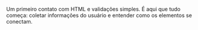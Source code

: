 Um primeiro contato com HTML e validações simples.
É aqui que tudo começa: coletar informações do usuário e entender como os elementos se conectam.

